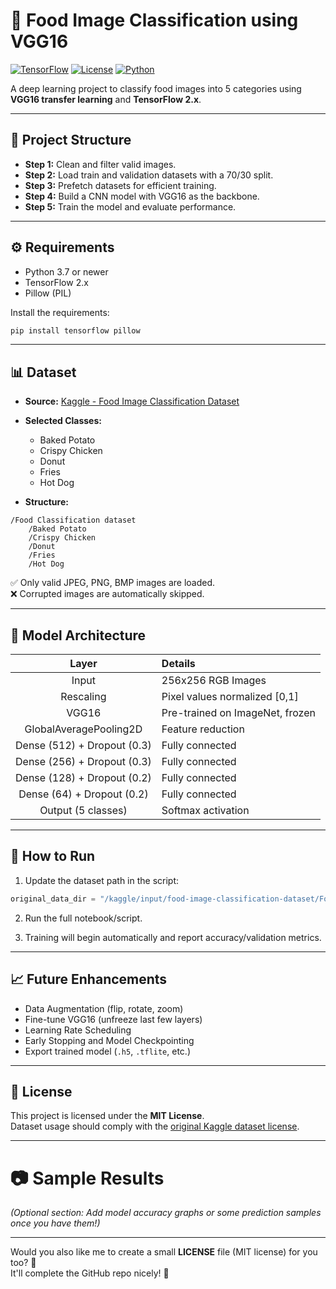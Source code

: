 # 🍔 Food Image Classification using VGG16

[![TensorFlow](https://img.shields.io/badge/TensorFlow-2.x-orange?logo=tensorflow)](https://www.tensorflow.org/)
[![License](https://img.shields.io/badge/license-MIT-green)](LICENSE)
[![Python](https://img.shields.io/badge/Python-3.7%2B-blue?logo=python)](https://www.python.org/)

A deep learning project to classify food images into 5 categories using **VGG16 transfer learning** and **TensorFlow 2.x**.

---

## 📂 Project Structure

- **Step 1:** Clean and filter valid images.
- **Step 2:** Load train and validation datasets with a 70/30 split.
- **Step 3:** Prefetch datasets for efficient training.
- **Step 4:** Build a CNN model with VGG16 as the backbone.
- **Step 5:** Train the model and evaluate performance.

---

## ⚙️ Requirements

- Python 3.7 or newer
- TensorFlow 2.x
- Pillow (PIL)

Install the requirements:

```bash
pip install tensorflow pillow
```

---

## 📊 Dataset

- **Source:** [Kaggle - Food Image Classification Dataset](https://www.kaggle.com/datasets)
- **Selected Classes:** 
  - Baked Potato
  - Crispy Chicken
  - Donut
  - Fries
  - Hot Dog

- **Structure:**

```
/Food Classification dataset
    /Baked Potato
    /Crispy Chicken
    /Donut
    /Fries
    /Hot Dog
```

✅ Only valid JPEG, PNG, BMP images are loaded.  
❌ Corrupted images are automatically skipped.

---

## 🧠 Model Architecture

| Layer | Details |
|:-----:|:--------|
| Input | 256x256 RGB Images |
| Rescaling | Pixel values normalized [0,1] |
| VGG16 | Pre-trained on ImageNet, frozen |
| GlobalAveragePooling2D | Feature reduction |
| Dense (512) + Dropout (0.3) | Fully connected |
| Dense (256) + Dropout (0.3) | Fully connected |
| Dense (128) + Dropout (0.2) | Fully connected |
| Dense (64) + Dropout (0.2) | Fully connected |
| Output (5 classes) | Softmax activation |

---

## 🚀 How to Run

1. Update the dataset path in the script:

```python
original_data_dir = "/kaggle/input/food-image-classification-dataset/Food Classification dataset"
```

2. Run the full notebook/script.

3. Training will begin automatically and report accuracy/validation metrics.

---

## 📈 Future Enhancements

- Data Augmentation (flip, rotate, zoom)
- Fine-tune VGG16 (unfreeze last few layers)
- Learning Rate Scheduling
- Early Stopping and Model Checkpointing
- Export trained model (`.h5`, `.tflite`, etc.)

---

## 📜 License

This project is licensed under the **MIT License**.  
Dataset usage should comply with the [original Kaggle dataset license](https://www.kaggle.com/datasets).

---

# 📷 Sample Results

*(Optional section: Add model accuracy graphs or some prediction samples once you have them!)*

---

Would you also like me to create a small **LICENSE** file (MIT license) for you too? 🚀  
It'll complete the GitHub repo nicely! 🌟
